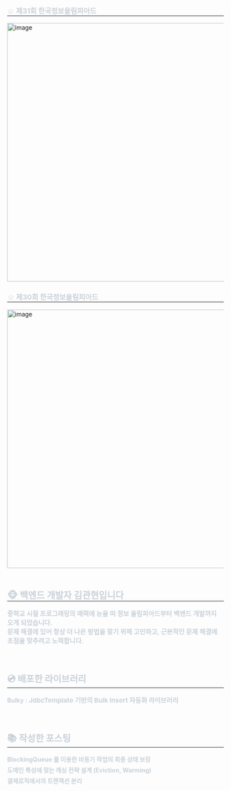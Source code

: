 <h3 style="border-bottom: 1px solid #21262d; color: #c9d1d9;"> ☺️ 제31회 한국정보올림피아드 </h3>  
<img width="600" alt="image" src="https://github.com/user-attachments/assets/86beb9e1-6e8b-4e7a-b383-2009a602542d">
<br>
<h3 style="border-bottom: 1px solid #21262d; color: #c9d1d9;"> ☺️ 제30회 한국정보올림피아드 </h3>  
<img width="600" alt="image" src="https://github.com/user-attachments/assets/8e035974-8df3-4cdf-858e-f9e0124a57c5">
<br>
<br>
<div style="text-align: left;"> 
    <h2 style="border-bottom: 1px solid #21262d; color: #c9d1d9;"> 🐵 백엔드 개발자 김관현입니다 </h2>  
    <ul style="font-weight: 700; font-size: 15px; text-align: left; color: #c9d1d9; list-style-type: none; padding-left: 0;">
        <p>중학교 시절 프로그래밍의 매력에 눈을 떠 정보 올림피아드부터 백엔드 개발까지 오게 되었습니다.<br>문제 해결에 있어 항상 더 나은 방법을 찾기 위해 고민하고, 근본적인 문제 해결에 초점을 맞추려고 노력합니다. </p>
    </ul>
</div>
<br>
<div style="text-align: left;"> 
    <h2 style="border-bottom: 1px solid #21262d; color: #c9d1d9;"> 💿 배포한 라이브러리 </h2>  
    <ul style="font-weight: 700; font-size: 15px; text-align: left; color: #c9d1d9; list-style-type: none; padding-left: 0;">
        <p style="margin: 5px 0;"> <a href="https://github.com/kwanse/Bulky" style="color: #c9d1d9; font-size: 14px; text-decoration: none; font-weight: bold;">Bulky</a> : JdbcTemplate 기반의 Bulk Insert 자동화 라이브러리</p>
    </ul>
</div>
<br>
<div style="text-align: left;"> 
    <h2 style="border-bottom: 1px solid #21262d; color: #c9d1d9;"> 📚 작성한 포스팅 </h2>  
    <ul style="font-weight: 700; font-size: 15px; text-align: left; color: #c9d1d9; list-style-type: none; padding-left: 0;">
        <li style="margin: 5px 0;"> <a href="https://khan-0103.tistory.com/38" style="color: #c9d1d9; font-size: 14px; text-decoration: none; font-weight: bold;">BlockingQueue 를 이용한 비동기 작업의 최종 상태 보장</a></li>
        <li style="margin: 5px 0;"> <a href="https://khan-0103.tistory.com/39" style="color: #c9d1d9; font-size: 14px; text-decoration: none; font-weight: bold;">도메인 특성에 맞는 캐싱 전략 설계 (Eviction, Warming)</a></li>
        <li style="margin: 5px 0;"> <a href="https://khan-0103.tistory.com/37" style="color: #c9d1d9; font-size: 14px; text-decoration: none; font-weight: bold;">결제로직에서의 트랜잭션 분리</a></li>
    </ul>
</div>

